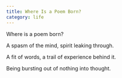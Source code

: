 ```yaml
---
title: Where Is a Poem Born?
category: life
---
```


Where is a poem born?

A spasm of the mind,
spirit leaking through.

A fit of words,
a trail of experience behind it.

Being bursting out of nothing
into thought.
